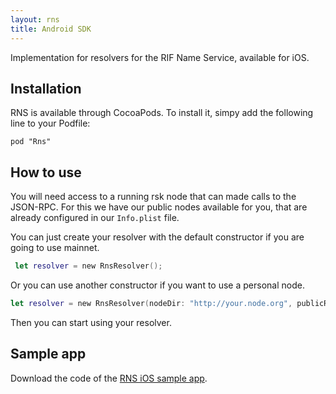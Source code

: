 ```yaml
---
layout: rns
title: Android SDK
---
```


Implementation for resolvers for the RIF Name Service, available for iOS.

## Installation

RNS is available through CocoaPods. To install it, simpy add the following line to your Podfile:

  `pod "Rns"`

## How to use

You will need access to a running rsk node that can made calls to the JSON-RPC. For this we have our public nodes available for you, that are already configured in our `Info.plist` file. 

You can just create your resolver with the default constructor if you are going to use mainnet.

```swift
 let resolver = new RnsResolver();
```

Or you can use another constructor if you want to use a personal node.

```swift
let resolver = new RnsResolver(nodeDir: "http://your.node.org", publicResolverAddress:"RSK_ADDRES_TO_YOUR_RESOLVER");
```

Then you can start using your resolver. 

## Sample app

Download the code of the [RNS iOS sample app](https://github.com/rnsdomains/rns-ios-sampleapp).